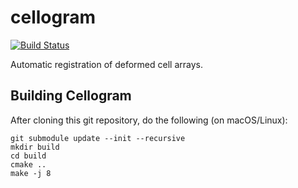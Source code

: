 # cellogram
[![Build Status](https://travis-ci.com/cellogram/cellogram.svg?branch=master)](https://travis-ci.com/cellogram/cellogram)

Automatic registration of deformed cell arrays.


## Building Cellogram

After cloning this git repository, do the following (on macOS/Linux):

```
git submodule update --init --recursive
mkdir build
cd build
cmake ..
make -j 8
```
